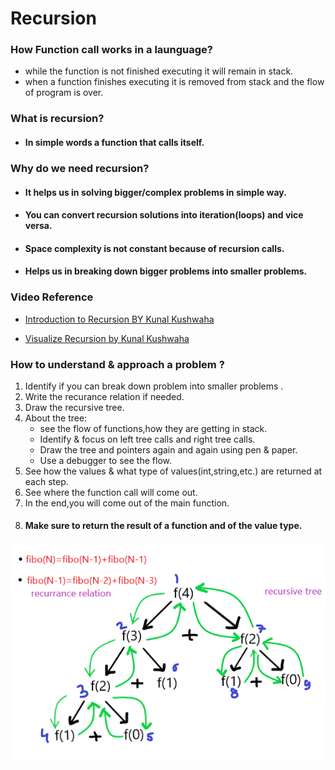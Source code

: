 # **Recursion**
### **How Function call works in a launguage?**
- while the function is not finished executing it will remain in stack.
- when a function finishes executing it is removed from stack and the flow of program is over.

 ### **What is recursion?**
 - #### In simple words a function that calls itself.

 ### **Why do we need recursion?**
 - #### It helps us in solving bigger/complex problems in simple way.
 - #### You can convert recursion solutions into iteration(loops) and vice versa.
- #### Space complexity is not constant because of recursion calls. 
- #### Helps us in breaking down bigger problems into smaller problems.

 ### Video Reference
 - [Introduction to Recursion BY 
Kunal Kushwaha](https://youtu.be/M2uO2nMT0Bk?t=108)

- [Visualize Recursion by Kunal Kushwaha ](https://youtu.be/M2uO2nMT0Bk?t=3049)

### **How to understand & approach a problem ?**
1.  Identify if you can break down problem into smaller problems .
2. Write the recurance relation if needed.
3. Draw the recursive tree.
4. About the tree:
   - see the flow of functions,how they are getting in stack.
   - Identify & focus on left tree calls and right tree calls.
   - Draw the tree and pointers again and again using pen & paper.
   - Use a debugger to see the flow. 
5. See how the values & what type of values(int,string,etc.) are returned  at each step.
6. See where the function call will come out.
7. In the end,you will come out of the main function.
8. ####  **Make sure to return   the result of a function and of the value type.**

![rec](https://github.com/Nidhikumari-4/Data-Structures-and-Algorithms./blob/main/02.Algorithm/00.%20Recursions/Recursion/recursion.png?raw=true)
